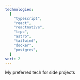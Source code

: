 ```yaml
---
technologies:
  [
    "typescript",
    "react",
    "reactnative",
    "trpc",
    "astro",
    "tailwind",
    "docker",
    "postgres",
  ]
sort: 2
---
```


My preferred tech for side projects
